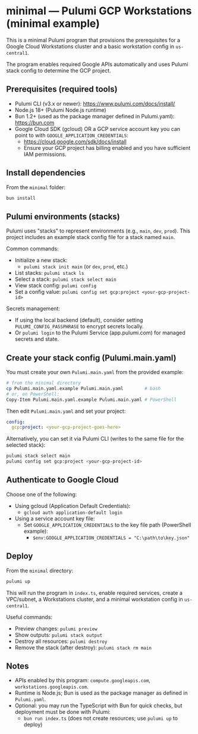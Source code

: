 # minimal — Pulumi GCP Workstations (minimal example)

This is a minimal Pulumi program that provisions the prerequisites for a Google Cloud Workstations
cluster and a basic workstation config in `us-central1`.

The program enables required Google APIs automatically and uses Pulumi stack config to determine the
GCP project.

## Prerequisites (required tools)

- Pulumi CLI (v3.x or newer): https://www.pulumi.com/docs/install/
- Node.js 18+ (Pulumi Node.js runtime)
- Bun 1.2+ (used as the package manager defined in Pulumi.yaml): https://bun.com
- Google Cloud SDK (gcloud) OR a GCP service account key you can point to with
  `GOOGLE_APPLICATION_CREDENTIALS`:
    - https://cloud.google.com/sdk/docs/install
    - Ensure your GCP project has billing enabled and you have sufficient IAM permissions.

## Install dependencies

From the `minimal` folder:

```bash
bun install
```

## Pulumi environments (stacks)

Pulumi uses "stacks" to represent environments (e.g., `main`, `dev`, `prod`). This project includes
an example stack config file for a stack named `main`.

Common commands:

- Initialize a new stack:
    - `pulumi stack init main` (or `dev`, `prod`, etc.)
- List stacks: `pulumi stack ls`
- Select a stack: `pulumi stack select main`
- View stack config: `pulumi config`
- Set a config value: `pulumi config set gcp:project <your-gcp-project-id>`

Secrets management:

- If using the local backend (default), consider setting `PULUMI_CONFIG_PASSPHRASE` to encrypt
  secrets locally.
- Or `pulumi login` to the Pulumi Service (app.pulumi.com) for managed secrets and state.

## Create your stack config (Pulumi.main.yaml)

You must create your own `Pulumi.main.yaml` from the provided example:

```bash
# from the minimal directory
cp Pulumi.main.yaml.example Pulumi.main.yaml        # bash
# or, on PowerShell:
Copy-Item Pulumi.main.yaml.example Pulumi.main.yaml # PowerShell
```

Then edit `Pulumi.main.yaml` and set your project:

```yaml
config:
  gcp:project: <your-gcp-project-goes-here>
```

Alternatively, you can set it via Pulumi CLI (writes to the same file for the selected stack):

```bash
pulumi stack select main
pulumi config set gcp:project <your-gcp-project-id>
```

## Authenticate to Google Cloud

Choose one of the following:

- Using gcloud (Application Default Credentials):
    - `gcloud auth application-default login`
- Using a service account key file:
    - Set `GOOGLE_APPLICATION_CREDENTIALS` to the key file path (PowerShell example):
        - `$env:GOOGLE_APPLICATION_CREDENTIALS = "C:\path\to\key.json"`

## Deploy

From the `minimal` directory:

```bash
pulumi up
```

This will run the program in `index.ts`, enable required services, create a VPC/subnet, a
Workstations cluster, and a minimal workstation config in `us-central1`.

Useful commands:

- Preview changes: `pulumi preview`
- Show outputs: `pulumi stack output`
- Destroy all resources: `pulumi destroy`
- Remove the stack (after destroy): `pulumi stack rm main`

## Notes

- APIs enabled by this program: `compute.googleapis.com`, `workstations.googleapis.com`.
- Runtime is Node.js; Bun is used as the package manager as defined in `Pulumi.yaml`.
- Optional: you may run the TypeScript with Bun for quick checks, but deployment must be done with
  Pulumi:
    - `bun run index.ts` (does not create resources; use `pulumi up` to deploy)
